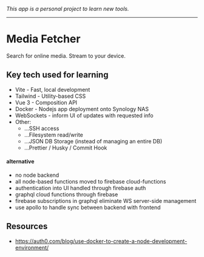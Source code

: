 _This app is a personal project to learn new tools._

---

# Media Fetcher
Search for online media. Stream to your device.

## Key tech used for learning
* Vite - Fast, local development
* Tailwind - Utility-based CSS
* Vue 3 - Composition API
* Docker - Nodejs app deployment onto Synology NAS
* WebSockets - inform UI of updates with requested info
* Other:
    * ...SSH access
    * ...Filesystem read/write
    * ...JSON DB Storage (instead of managing an entire DB)
    * ...Prettier / Husky / Commit Hook

#### alternative
* no node backend
* all node-based functions moved to firebase cloud-functions
* authentication into UI handled through firebase auth
* graphql cloud functions through firebase
* firebase subscriptions in graphql eliminate WS server-side management
* use apollo to handle sync between backend with frontend

## Resources
* https://auth0.com/blog/use-docker-to-create-a-node-development-environment/